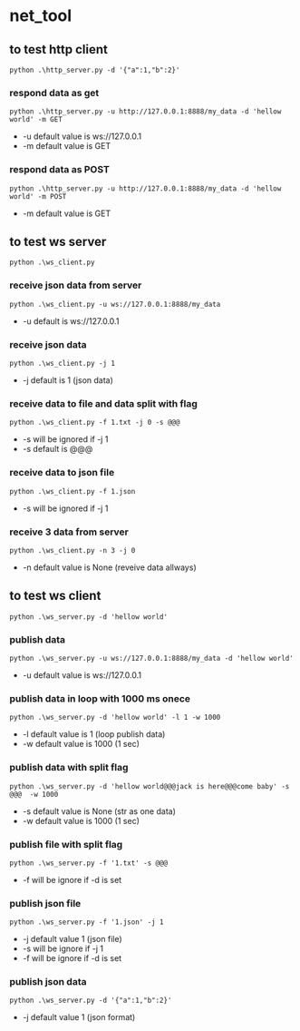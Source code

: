 # net_tool

## to test http client
``` shell
python .\http_server.py -d '{"a":1,"b":2}'
```

### respond data as get
``` shell
python .\http_server.py -u http://127.0.0.1:8888/my_data -d 'hellow world' -m GET
```
- -u default value is ws://127.0.0.1
- -m default value is GET

### respond data as POST
``` shell
python .\http_server.py -u http://127.0.0.1:8888/my_data -d 'hellow world' -m POST
```
- -m default value is GET

## to test ws server
``` shell
python .\ws_client.py
```

### receive json data from server
``` shell
python .\ws_client.py -u ws://127.0.0.1:8888/my_data
```
- -u default is ws://127.0.0.1

### receive json data
``` shell
python .\ws_client.py -j 1
```
- -j default is 1 (json data)

### receive data to file and data split with flag
``` shell
python .\ws_client.py -f 1.txt -j 0 -s @@@
```
- -s will be ignored if -j 1
- -s default is @@@

### receive data to json file
``` shell
python .\ws_client.py -f 1.json
```
- -s will be ignored if -j 1

### receive 3 data from server
``` shell
python .\ws_client.py -n 3 -j 0
```
- -n default value is None (reveive data allways)

## to test ws client
``` shell
python .\ws_server.py -d 'hellow world'
```

### publish data
``` shell
python .\ws_server.py -u ws://127.0.0.1:8888/my_data -d 'hellow world'
```
- -u default value is ws://127.0.0.1

### publish data in loop with 1000 ms onece
``` shell
python .\ws_server.py -d 'hellow world' -l 1 -w 1000
```
- -l default value is 1 (loop publish data)
- -w default value is 1000 (1 sec)

### publish data with split flag

``` shell
python .\ws_server.py -d 'hellow world@@@jack is here@@@come baby' -s @@@  -w 1000
```
- -s default value is None (str as one data)
- -w default value is 1000 (1 sec)

### publish file with split flag
``` shell
python .\ws_server.py -f '1.txt' -s @@@
```
- -f will be ignore if -d is set

### publish json file

``` shell
python .\ws_server.py -f '1.json' -j 1
```
- -j default value 1 (json file)
- -s will be ignore if -j 1
- -f will be ignore if -d is set

### publish json data

``` shell
python .\ws_server.py -d '{"a":1,"b":2}'
```
- -j default value 1 (json format)